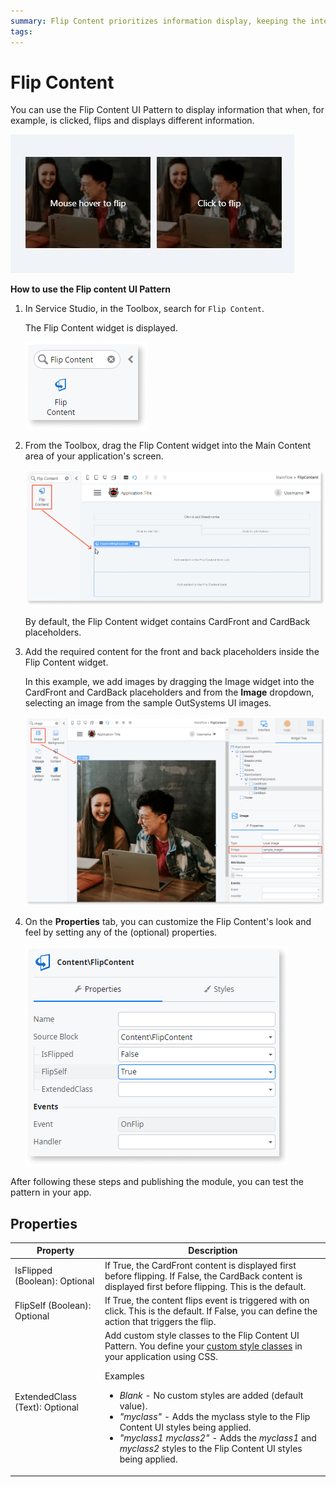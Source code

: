 ```yaml
---
summary: Flip Content prioritizes information display, keeping the interface uncluttered.
tags:
---
```


# Flip Content

 You can use the Flip Content UI Pattern to display information that when, for example, is clicked, flips and displays different information.

![](<images/flipcontent-1.gif?width=500>)

**How to use the Flip content UI Pattern**

1. In Service Studio, in the Toolbox, search for `Flip Content`.

    The Flip Content widget is displayed.

    ![](<images/flipcontent-2-ss.png>)

1. From the Toolbox, drag the Flip Content widget into the Main Content area of your application's screen.

    ![](<images/flipcontent-3-ss.png>)

    By default, the Flip Content widget contains CardFront and CardBack placeholders.

1. Add the required content for the front and back placeholders inside the Flip Content widget.

    In this example, we add images by dragging the Image widget into the CardFront and CardBack placeholders and from the **Image** dropdown, selecting an image from the sample OutSystems UI images.

    ![](<images/flipcontent-4-ss.png?width=800>)

1. On the **Properties** tab, you can customize the Flip Content's look and feel by setting any of the (optional) properties.

    ![](<images/flipcontent-5-ss.png>)

After following these steps and publishing the module, you can test the pattern in your app.

## Properties

| Property | Description |
|---|---|
| IsFlipped (Boolean): Optional | If True, the CardFront content is displayed first before flipping. If False, the CardBack content is displayed first before flipping. This is the default. |  
| FlipSelf (Boolean): Optional | If True, the content flips event is triggered with on click. This is the default. If False, you can define the action that triggers the flip. |
| ExtendedClass (Text): Optional | Add custom style classes to the Flip Content UI Pattern. You define your [custom style classes](../../../look-feel/css.md) in your application using CSS. <p>Examples <ul><li>_Blank_ - No custom styles are added (default value).</li><li>_"myclass"_ - Adds the myclass style to the Flip Content UI styles being applied.</li><li>_"myclass1 myclass2"_ - Adds the _myclass1_ and _myclass2_ styles to the Flip Content UI styles being applied.</li></ul></p> |
